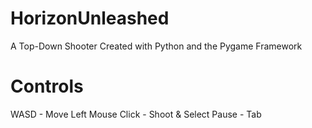 # HorizonUnleashed
A Top-Down Shooter Created with Python and the Pygame Framework

# Controls
WASD - Move
Left Mouse Click - Shoot & Select
Pause - Tab

